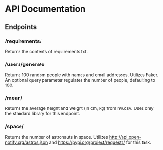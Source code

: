 # API Documentation

## Endpoints

### /requirements/
Returns the contents of requirements.txt.

### /users/generate
Returns 100 random people with names and email addresses. Utilizes Faker. An optional query parameter regulates the number of people, defaulting to 100.

### /mean/
Returns the average height and weight (in cm, kg) from hw.csv. Uses only the standard library for this endpoint.

### /space/
Returns the number of astronauts in space. Utilizes http://api.open-notify.org/astros.json and https://pypi.org/project/requests/ for this task.
